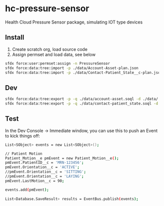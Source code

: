 # hc-pressure-sensor

Health Cloud Pressure Sensor package, simulating IOT type devices

## Install

1. Create scratch org, load source code
2. Assign permset and load data, see below

```sh
sfdx force:user:permset:assign -n PressureSensor
sfdx force:data:tree:import -p ./data/Account-Asset-plan.json
sfdx force:data:tree:import -p ./data/Contact-Patient_State__c-plan.json
```

## Dev

```sh
sfdx force:data:tree:export -p -q ./data/account-asset.soql -d ./data/
sfdx force:data:tree:export -p -q ./data/contact-patient_state.soql -d ./data/
```

## Test

In the Dev Console -> Immediate window, you can use this to push an Event to kick things off:

```sh
List<SObject> events = new List<SObject>();

// Patient Motion
Patient_Motion__e pmEvent = new Patient_Motion__e();
pmEvent.PatientID__c = 'MRN-123456';
pmEvent.Orientation__c = 'ACTIVE';
//pmEvent.Orientation__c = 'SITTING';
//pmEvent.Orientation__c = 'LAYING';
pmEvent.LastMotion__c = 90;

events.add(pmEvent);
        
List<Database.SaveResult> results = EventBus.publish(events);
```